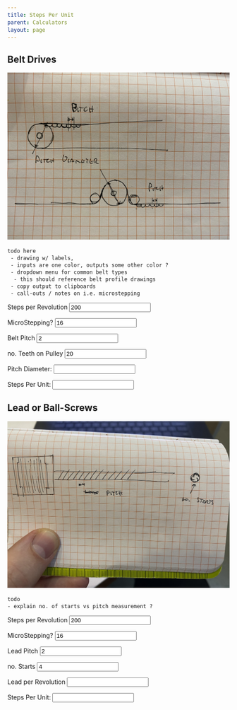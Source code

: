 ```yaml
---
title: Steps Per Unit
parent: Calculators 
layout: page
--- 
```


## Belt Drives

![sketchy](images/calc_belt_sketch.jpg)

```
todo here
 - drawing w/ labels, 
 - inputs are one color, outputs some other color ? 
 - dropdown menu for common belt types
  - this should reference belt profile drawings 
 - copy output to clipboards 
 - call-outs / notes on i.e. microstepping 
```

<p>
  <label for="input">Steps per Revolution</label>
  <input type="number" id="spr" oninput="calculate()" value="200"/>
</p>
<p>
  <label for="input">MicroStepping?</label>
  <input type="number" id="microstep" oninput="calculate()" value="16"/>
</p>
<p>
  <label for="input">Belt Pitch</label>
  <input type="number" id="pitch" oninput="calculate()" value="2"/>
</p>
<p>
  <label for="input">no. Teeth on Pulley</label>
  <input type="number" id="count" oninput="calculate()" value="20"/>
</p>
<p>
  <label for="output">Pitch Diameter:</label>
  <input type="number" id="output_pd" readonly />
</p>
<p>
  <label for="output">Steps Per Unit:</label>
  <input type="number" id="output" readonly />
</p>

## Lead or Ball-Screws

![sketchy](images/calc_lead_sketch.jpg)

```
todo
- explain no. of starts vs pitch measurement ? 
```

<p>
  <label for="input">Steps per Revolution</label>
  <input type="number" id="spr_lead" oninput="calculateLeadScrew()" value="200"/>
</p>
<p>
  <label for="input">MicroStepping?</label>
  <input type="number" id="microstep_lead" oninput="calculateLeadScrew()" value="16"/>
</p>
<p>
  <label for="input">Lead Pitch</label>
  <input type="number" id="pitch_lead" oninput="calculateLeadScrew()" value="2"/>
</p>
<p>
  <label for="input">no. Starts</label>
  <input type="number" id="starts_lead" oninput="calculateLeadScrew()" value="4"/>
</p>
<p>
  <label for="output">Lead per Revolution</label>
  <input type="number" id="output_lead_per_rev" readonly />
</p>
<p>
  <label for="output">Steps Per Unit:</label>
  <input type="number" id="output_lead" readonly />
</p>

<script src="{{site.baseurl}}/calculators/js/stepsPerUnit.js" type="text/javascript"></script>
